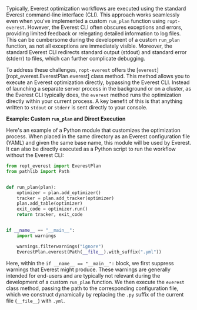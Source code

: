 Typically, Everest optimization workflows are executed using the standard
Everest command-line interface (CLI). This approach works seamlessly even when
you've implemented a custom `run_plan` function using `ropt-everest`. However,
the Everest CLI often obscures exceptions and errors, providing limited feedback
or relegating detailed information to log files. This can be cumbersome during
the development of a custom `run_plan` function, as not all exceptions are
immediately visible. Moreover, the standard Everest CLI redirects standard
output (stdout) and standard error (stderr) to files, which can further
complicate debugging.

To address these challenges, `ropt-everest` offers the
[`everest`][ropt_everest.EverestPlan.everest] class method. This method allows
you to execute an Everest optimization directly, bypassing the Everest CLI.
Instead of launching a separate server process in the background or on a
cluster, as the Everest CLI typically does, the `everest` method runs the
optimization directly within your current process. A key benefit of this is that
anything written to `stdout` or `stderr` is sent directly to your console.

**Example: Custom `run_plan` and Direct Execution**

Here's an example of a Python module that customizes the optimization process.
When placed in the same directory as an Everest configuration file (YAML) and
given the same base name, this module will be used by Everest. It can also be
directly executed as a Python script to run the workflow without the Everest
CLI:

```py
from ropt_everest import EverestPlan
from pathlib import Path


def run_plan(plan):
    optimizer = plan.add_optimizer()
    tracker = plan.add_tracker(optimizer)
    plan.add_table(optimizer)
    exit_code = optimizer.run()
    return tracker, exit_code


if __name__ == "__main__":
    import warnings

    warnings.filterwarnings("ignore")
    EverestPlan.everest(Path(__file__).with_suffix(".yml"))
```

Here, within the `if __name__ == "__main__":` block, we first suppress warnings
that Everest might produce. These warnings are generally intended for end-users
and are typically not relevant during the development of a custom `run_plan`
function. We then execute the `everest` class method, passing the path to the
corresponding configuration file, which we construct dynamically by replacing
the `.py` suffix of the current file (`__file__`) with `.yml`.
